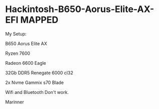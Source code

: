 # Hackintosh-B650-Aorus-Elite-AX-EFI MAPPED

My Setup:

B650 Aorus Elite AX

Ryzen 7600

Radeon 6600 Eagle

32Gb DDR5 Renegate 6000 cl32

2x Nvme Gammix s70 Blade

Wifi and Bluetooth Don't work.

Marinner

